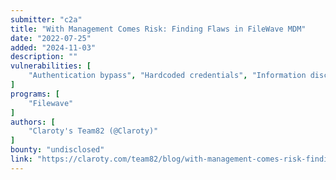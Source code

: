```yaml
---
submitter: "c2a"
title: "With Management Comes Risk: Finding Flaws in FileWave MDM"
date: "2022-07-25"
added: "2024-11-03"
description: ""
vulnerabilities: [
    "Authentication bypass", "Hardcoded credentials", "Information disclosure"
]
programs: [
    "Filewave"
]
authors: [
    "Claroty's Team82 (@Claroty)"
]
bounty: "undisclosed"
link: "https://claroty.com/team82/blog/with-management-comes-risk-finding-flaws-in-filewave-mdm"
---
```





